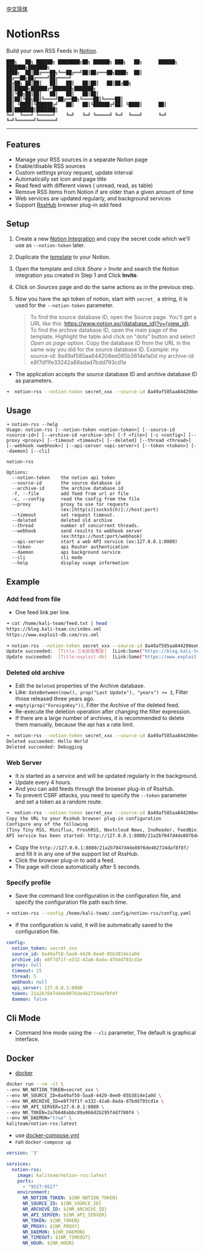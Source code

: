 [中文简体](https://blog.kali-team.cn/Notion-Rss-af7ee0e285db424e8f8349df9a92291e)

# NotionRss

Build your own RSS Feeds in [Notion](https://notion.so).

```text
███╗   ██╗ ██████╗ ████████╗██╗ ██████╗ ███╗   ██╗      ██████╗ ███████╗███████╗
████╗  ██║██╔═══██╗╚══██╔══╝██║██╔═══██╗████╗  ██║      ██╔══██╗██╔════╝██╔════╝
██╔██╗ ██║██║   ██║   ██║   ██║██║   ██║██╔██╗ ██║█████╗██████╔╝███████╗███████╗
██║╚██╗██║██║   ██║   ██║   ██║██║   ██║██║╚██╗██║╚════╝██╔══██╗╚════██║╚════██║
██║ ╚████║╚██████╔╝   ██║   ██║╚██████╔╝██║ ╚████║      ██║  ██║███████║███████║
╚═╝  ╚═══╝ ╚═════╝    ╚═╝   ╚═╝ ╚═════╝ ╚═╝  ╚═══╝      ╚═╝  ╚═╝╚══════╝╚══════╝
```

---

## Features

- Manage your RSS sources in a separate Notion page
- Enable/disable RSS sources
- Custom settings proxy request, update interval
- Automatically set icon and page title
- Read feed with different views ( unread, read, as table)
- Remove RSS items from Notion if are older than a given amount of time
- Web services are updated regularly, and background services
- Support [RssHub](https://docs.rsshub.app) browser plug-in add feed

## Setup

1. Create a new [Notion Integration](https://www.notion.so/my-integrations) and
   copy the secret code which we'll use as `--notion-token` later.
2. Duplicate the
   [template](https://kali-team.notion.site/c7f65b5d5b33470484dcf43dd6db3350)
   to your Notion.
3. Open the template and click _Share > Invite_ and search the Notion
   integration you created in Step 1 and Click **Invite**.
4. Click on _Sources_ page and do the same actions as in the previous step.
5. Now you have the api token of notion, start with `secret_` a string,
   it is used for the `--notion-token` parameter.

   > To find the source database ID, open the Source page. You'll get a URL
   > like this: https://www.notion.so/{database_id}?v={view_id}. To find the
   > archive database ID, open the main page of the template. Highlight the table
   > and click on "dots" button and select _Open as page_ option. Copy the
   > database ID from the URL in the same way you did for the source database
   > ID.
   > Example: my source-id: 8a49af585aa844208ee085b3814e1a0d
   > my archive-id: e8f7df1fe33242a88adad7bdd793cd1e

- The application accepts the source database ID and archive database ID as parameters.

```bash
➜  notion-rss --notion-token secret_xxx --source-id 8a49af585aa844208ee085b3814e1a0d --archive-id e8f7df1fe33242a88adad7bdd793cd1e
```

## Usage

```text
➜ notion-rss --help
Usage: notion-rss [--notion-token <notion-token>] [--source-id <source-id>] [--archive-id <archive-id>] [-f <file>] [-c <config>] [--proxy <proxy>] [--timeout <timeout>] [--deleted] [--thread <thread>] [--webhook <webhook>] [--api-server <api-server>] [--token <token>] [--daemon] [--cli]

notion-rss

Options:
  --notion-token    the notion api token
  --source-id       the source database id
  --archive-id      the archive database id
  -f, --file        add feed from url or file
  -c, --config      read the config from the file
  --proxy           proxy to use for requests
                    (ex:[http(s)|socks5(h)]://host:port)
  --timeout         set request timeout.
  --deleted         deleted old archive
  --thread          number of concurrent threads.
  --webhook         send results to webhook server
                    (ex:https://host:port/webhook)
  --api-server      start a web API service (ex:127.0.0.1:8080)
  --token           api Router authentication
  --daemon          api background service
  --cli             cli mode
  --help            display usage information

```

## Example

### Add feed from file

- One feed link per line.

```bash
➜ cat /home/kali-team/feed.txt | head
https://blog.kali-team.cn/index.xml
https://www.exploit-db.com/rss.xml

➜ notion-rss --notion-token secret_xxx --source-id 8a49af585aa844208ee085b3814e1a0d --archive-id e8f7df1fe33242a88adad7bdd793cd1e --file /home/kali-team/feed.txt
Update succeeded:  [Title:三米前有蕉皮]  [Link:Some("https://blog.kali-team.cn/index.xml")]  [Status:Done] 
Update succeeded:  [Title:exploit-db]  [Link:Some("https://www.exploit-db.com/rss.xml")]  [Status:Done]
```

### Deleted old archive

- Edit the `Deleted` properties of the Archive database.
- Like: `dateBetween(now(), prop("Last Update"), "years") >= 3`, Filter those released three years ago.
- `empty(prop("ForeignKey"))`, Filter the Archive of the deleted feed.
- Re-execute the deletion operation after changing the filter expression.
- If there are a large number of archives, it is recommended to delete them manually, because the api has a rate limit.

```bash
➜  notion-rss --notion-token secret_xxx --source-id 8a49af585aa844208ee085b3814e1a0d --archive-id e8f7df1fe33242a88adad7bdd793cd1e --deleted
Deleted succeeded: Hello World
Deleted succeeded: Debugging
```

### Web Server

- It is started as a service and will be updated regularly in the background.
- Update every 4 hours.
- And you can add feeds through the browser plug-in of RssHub.
- To prevent CSRF attacks, you need to specify the `--token` parameter and set a token as a random route.

```bash
➜  notion-rss --notion-token secret_xxx --source-id 8a49af585aa844208ee085b3814e1a0d --archive-id e8f7df1fe33242a88adad7bdd793cd1e --api-server 127.0.0.1:8080 --token 21a2b7047d4de8076de462724daf8f8f
Copy the URL to your RssHub browser plug-in configuration
Configure any of the following
[Tiny Tiny RSS, Miniflux, FreshRSS, Nextcloud News, InoReader, FeedBin]
API service has been started: http://127.0.0.1:8080/21a2b7047d4de8076de462724daf8f8f/
```

- Copy the `http://127.0.0.1:8080/21a2b7047d4de8076de462724daf8f8f/` and fill it in any one of the support list of
  RssHub.
- Click the browser plug-in to add a feed.
- The page will close automatically after 5 seconds.

### Specify profile

- Save the command line configuration in the configuration file, and specify the configuration file path each time.

```bash
➜ notion-rss --config /home/kali-team/.config/notion-rss/config.yaml

```

- If the configuration is valid, it will be automatically saved to the configuration file.

```yaml
config:
  notion_token: secret_xxx
  source_id: 8a49af58-5aa8-4420-8ee0-85b3814e1a0d
  archive_id: e8f7df1f-e332-42a8-8ada-d7bdd793cd1e
  proxy: null
  timeout: 15
  thread: 5
  webhook: null
  api_server: 127.0.0.1:8080
  token: 21a2b7047d4de8076de462724daf8f8f
  daemon: false
```

## Cli Mode

- Command line mode using the `--cli` parameter, The default is graphical interface.

## Docker

- [docker](https://hub.docker.com/r/kaliteam/notion-rss)

```bash
docker run --rm -it \
--env NR_NOTION_TOKEN=secret_xxx \
--env NR_SOURCE_ID=8a49af58-5aa8-4420-8ee0-85b3814e1a0d \
--env NR_ARCHIVE_ID=e8f7df1f-e332-42a8-8ada-d7bdd793cd1e \
--env NR_API_SERVER=127.0.0.1:8080 \
--env NR_TOKEN=2a7b648abbc89a966d2b295f4d7780f4 \
--env NR_DAEMON="true" \
kaliteam/notion-rss:latest
```

- use [docker-compose.yml](docker-compose.yml)
- run `docker-compose up`

```yaml
version: '3'

services:
  notion-rss:
    image: kaliteam/notion-rss:latest
    ports:
      - "9527:9527"
    environment:
      NR_NOTION_TOKEN: ${NR_NOTION_TOKEN}
      NR_SOURCE_ID: ${NR_SOURCE_ID}
      NR_ARCHIVE_ID: ${NR_ARCHIVE_ID}
      NR_API_SERVER: ${NR_API_SERVER}
      NR_TOKEN: ${NR_TOKEN}
      NR_PROXY: ${NR_PROXY}
      NR_DAEMON: ${NR_DAEMON}
      NR_TIMEOUT: ${NR_TIMEOUT}
      NR_HOUR: ${NR_HOUR}
```